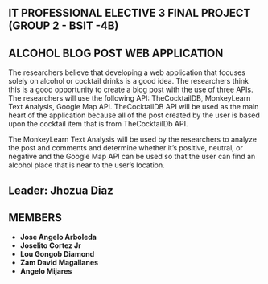 
## IT PROFESSIONAL ELECTIVE 3 FINAL PROJECT (GROUP 2 - BSIT -4B)

## ALCOHOL BLOG POST WEB APPLICATION

The researchers believe that developing a web application that focuses solely on alcohol or cocktail drinks is a good idea. The researchers think this is a good opportunity to create a blog post with the use of three APIs. The researchers will use the following API: TheCocktailDB, MonkeyLearn Text Analysis, Google Map API. TheCocktailDB API will be
used as the main heart of the application because all of the post created by the user is based upon the cocktail item that is from TheCocktailDb API.

The MonkeyLearn Text Analysis will be used by the researchers to analyze the post and comments and determine whether it’s positive, neutral, or negative and the Google Map API can be used so that the user can find an alcohol place that is near to the user’s location.


## Leader: Jhozua Diaz

## MEMBERS

- **Jose Angelo Arboleda**
- **Joselito Cortez Jr**
- **Lou Gongob Diamond**
- **Zam David Magallanes**
- **Angelo Mijares**



